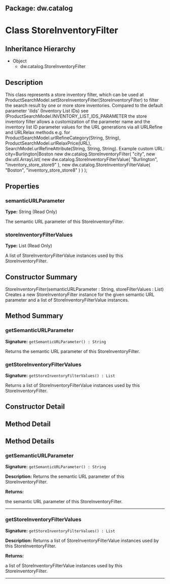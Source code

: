 ## Package: dw.catalog

# Class StoreInventoryFilter

## Inheritance Hierarchy

- Object
  - dw.catalog.StoreInventoryFilter

## Description

This class represents a store inventory filter, which can be used at ProductSearchModel.setStoreInventoryFilter(StoreInventoryFilter) to filter the search result by one or more store inventories. Compared to the default parameter 'ilids' (Inventory List IDs) see (ProductSearchModel.INVENTORY_LIST_IDS_PARAMETER the store inventory filter allows a customization of the parameter name and the inventory list ID parameter values for the URL generations via all URLRefine and URLRelax methods e.g. for ProductSearchModel.urlRefineCategory(String, String), ProductSearchModel.urlRelaxPrice(URL), SearchModel.urlRefineAttribute(String, String, String). Example custom URL: city=Burlington|Boston new dw.catalog.StoreInventoryFilter( "city", new dw.util.ArrayList( new dw.catalog.StoreInventoryFilterValue( "Burlington", "inventory_store_store9" ), new dw.catalog.StoreInventoryFilterValue( "Boston", "inventory_store_store8" ) ) );

## Properties

### semanticURLParameter

**Type:** String (Read Only)

The semantic URL parameter of this StoreInventoryFilter.

### storeInventoryFilterValues

**Type:** List (Read Only)

A list of StoreInventoryFilterValue instances used by this StoreInventoryFilter.

## Constructor Summary

StoreInventoryFilter(semanticURLParameter : String, storeFilterValues : List) Creates a new StoreInventoryFilter instance for the given semantic URL parameter and a list of StoreInventoryFilterValue instances.

## Method Summary

### getSemanticURLParameter

**Signature:** `getSemanticURLParameter() : String`

Returns the semantic URL parameter of this StoreInventoryFilter.

### getStoreInventoryFilterValues

**Signature:** `getStoreInventoryFilterValues() : List`

Returns a list of StoreInventoryFilterValue instances used by this StoreInventoryFilter.

## Constructor Detail

## Method Detail

## Method Details

### getSemanticURLParameter

**Signature:** `getSemanticURLParameter() : String`

**Description:** Returns the semantic URL parameter of this StoreInventoryFilter.

**Returns:**

the semantic URL parameter of this StoreInventoryFilter.

---

### getStoreInventoryFilterValues

**Signature:** `getStoreInventoryFilterValues() : List`

**Description:** Returns a list of StoreInventoryFilterValue instances used by this StoreInventoryFilter.

**Returns:**

a list of StoreInventoryFilterValue instances used by this StoreInventoryFilter.

---